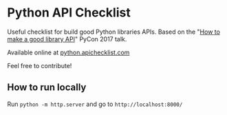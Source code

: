 # Python API Checklist
Useful checklist for build good Python libraries APIs. Based on the "[How to make a good library API](https://www.youtube.com/watch?v=4mkFfce46zE)" PyCon 2017 talk.

Available online at [python.apichecklist.com](http://python.apichecklist.com/)

Feel free to contribute!


## How to run locally
Run `python -m http.server` and go to `http://localhost:8000/`